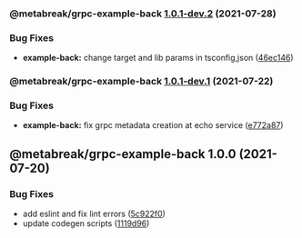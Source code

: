 ### @metabreak/grpc-example-back [1.0.1-dev.2](https://github.com/metabreak/grpc-lib/compare/@metabreak/grpc-example-back@1.0.1-dev.1...@metabreak/grpc-example-back@1.0.1-dev.2) (2021-07-28)


### Bug Fixes

* **example-back:** change target and lib params in tsconfig,json ([46ec146](https://github.com/metabreak/grpc-lib/commit/46ec14635171521f5b39b033164d3b15c7b2afd8))

### @metabreak/grpc-example-back [1.0.1-dev.1](https://github.com/metabreak/grpc-lib/compare/@metabreak/grpc-example-back@1.0.0...@metabreak/grpc-example-back@1.0.1-dev.1) (2021-07-22)

### Bug Fixes

- **example-back:** fix grpc metadata creation at echo service ([e772a87](https://github.com/metabreak/grpc-lib/commit/e772a87b3faca5d766cdf75197c823f7f0866169))

## @metabreak/grpc-example-back 1.0.0 (2021-07-20)

### Bug Fixes

- add eslint and fix lint errors ([5c922f0](https://github.com/metabreak/grpc-lib/commit/5c922f0b89c3b74968f8c1547b26999bde4d6f62))
- update codegen scripts ([1119d96](https://github.com/metabreak/grpc-lib/commit/1119d965023a7ea1ce474a85ab5858564c02bceb))
